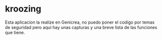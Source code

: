 # kroozing
Esta aplicacion la realize en Genicrea, no puedo poner el codigo por temas de seguridad pero aqui hay unas capturas y una breve lista de las funciones que tiene.
